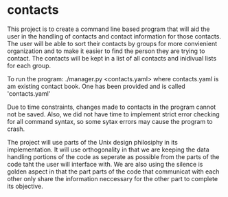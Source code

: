 contacts
========

This project is to create a command line based program that will aid the user in the handling of contacts and contact information for those contacts. The user will be able to sort their contacts by groups for more convienient organization and to make it easier to find the person they are trying to contact. The contacts will be kept in a list of all contacts and inidivual lists for each group.

To run the program:
	./manager.py <contacts.yaml>
where contacts.yaml is am existing contact book. One has been provided and is called 'contacts.yaml'

Due to time constraints, changes made to contacts in the program cannot not be saved. Also, we did not have time to implement strict error checking for all command syntax, so some sytax errors may cause the program to crash.

<!-- more -->

The project will use parts of the Unix design philosiphy in its implementation. It will use orthogonality in that we are keeping the data handling portions of the code as seperate as possible from the parts of the code taht the user will interface with. We are also using the silence is golden aspect in that the part parts of the code that communicat with each other only share the information neccessary for the other part to complete its objective. 
